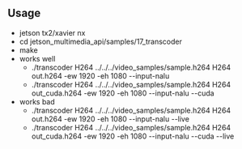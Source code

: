 ## Usage

* jetson tx2/xavier nx
* cd jetson_multimedia_api/samples/17_transcoder
* make
* works well
  * ./transcoder H264 ../../../video_samples/sample.h264 H264 out.h264 -ew 1920 -eh 1080 --input-nalu 
  * ./transcoder H264 ../../../video_samples/sample.h264 H264 out_cuda.h264 -ew 1920 -eh 1080 --input-nalu --cuda
* works bad
  * ./transcoder H264 ../../../video_samples/sample.h264 H264 out.h264 -ew 1920 -eh 1080 --input-nalu --live
  * ./transcoder H264 ../../../video_samples/sample.h264 H264 out_cuda.h264 -ew 1920 -eh 1080 --input-nalu --cuda --live

